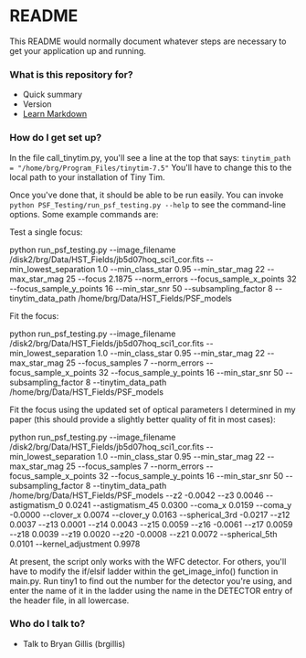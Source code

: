 # README #

This README would normally document whatever steps are necessary to get your application up and running.

### What is this repository for? ###

* Quick summary
* Version
* [Learn Markdown](https://bitbucket.org/tutorials/markdowndemo)

### How do I get set up? ###

In the file call_tinytim.py, you'll see a line at the top that says: `tinytim_path = "/home/brg/Program_Files/tinytim-7.5"` You'll have to change this to the local path to your installation of Tiny Tim.

Once you've done that, it should be able to be run easily. You can invoke `python PSF_Testing/run_psf_testing.py --help` to see the command-line options. Some example commands are:

Test a single focus:

python run_psf_testing.py --image_filename /disk2/brg/Data/HST_Fields/jb5d07hoq_sci1_cor.fits --min_lowest_separation 1.0 --min_class_star 0.95 --min_star_mag 22 --max_star_mag 25 --focus 2.1875 --norm_errors --focus_sample_x_points 32 --focus_sample_y_points 16 --min_star_snr 50 --subsampling_factor 8 --tinytim_data_path /home/brg/Data/HST_Fields/PSF_models

Fit the focus:

python run_psf_testing.py --image_filename /disk2/brg/Data/HST_Fields/jb5d07hoq_sci1_cor.fits --min_lowest_separation 1.0 --min_class_star 0.95 --min_star_mag 22 --max_star_mag 25 --focus_samples 7 --norm_errors --focus_sample_x_points 32 --focus_sample_y_points 16 --min_star_snr 50 --subsampling_factor 8 --tinytim_data_path /home/brg/Data/HST_Fields/PSF_models

Fit the focus using the updated set of optical parameters I determined in my paper (this should provide a slightly better quality of fit in most cases):

python run_psf_testing.py --image_filename /disk2/brg/Data/HST_Fields/jb5d07hoq_sci1_cor.fits --min_lowest_separation 1.0 --min_class_star 0.95 --min_star_mag 22 --max_star_mag 25 --focus_samples 7 --norm_errors --focus_sample_x_points 32 --focus_sample_y_points 16 --min_star_snr 50 --subsampling_factor 8 --tinytim_data_path /home/brg/Data/HST_Fields/PSF_models --z2 -0.0042 --z3 0.0046 --astigmatism_0 0.0241 --astigmatism_45 0.0300 --coma_x 0.0159 --coma_y -0.0000 --clover_x 0.0074 --clover_y 0.0163 --spherical_3rd -0.0217 --z12 0.0037 --z13 0.0001 --z14 0.0043 --z15 0.0059 --z16 -0.0061 --z17 0.0059 --z18 0.0039 --z19 0.0020 --z20 -0.0008 --z21 0.0072 --spherical_5th 0.0101 --kernel_adjustment 0.9978

At present, the script only works with the WFC detector. For others, you'll have to modify the if/elsif ladder within the get_image_info() function in main.py. Run tiny1 to find out the number for the detector you're using, and enter the name of it in the ladder using the name in the DETECTOR entry of the header file, in all lowercase.

### Who do I talk to? ###

* Talk to Bryan Gillis (brgillis)